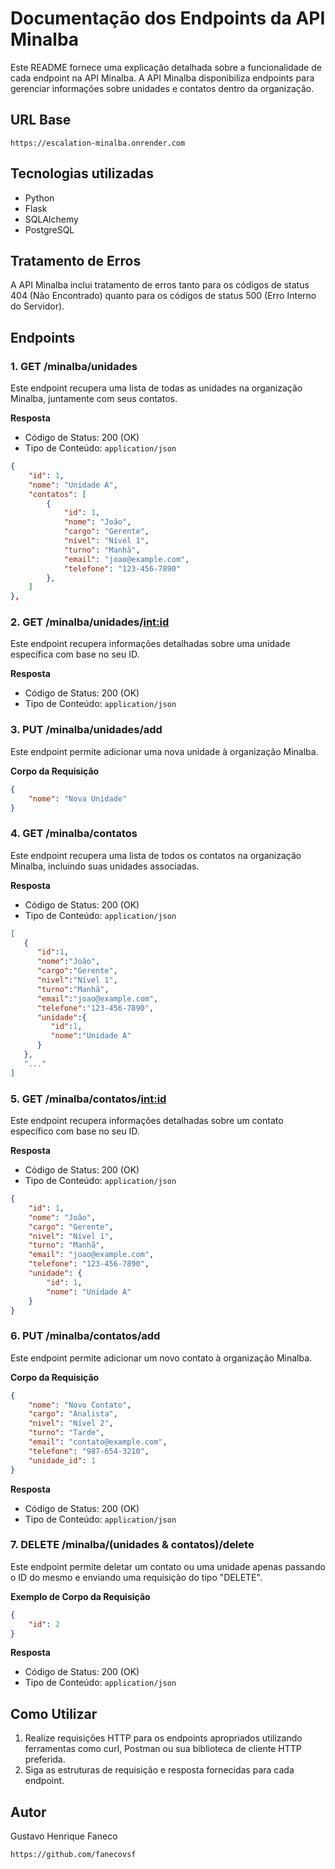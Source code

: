 # Documentação dos Endpoints da API Minalba

Este README fornece uma explicação detalhada sobre a funcionalidade de cada endpoint na API Minalba. A API Minalba disponibiliza endpoints para gerenciar informações sobre unidades e contatos dentro da organização.

## URL Base

`https://escalation-minalba.onrender.com`

## Tecnologias utilizadas
- Python
- Flask
- SQLAlchemy
- PostgreSQL

## Tratamento de Erros

A API Minalba inclui tratamento de erros tanto para os códigos de status 404 (Não Encontrado) quanto para os códigos de status 500 (Erro Interno do Servidor).

## Endpoints

### 1. GET /minalba/unidades

Este endpoint recupera uma lista de todas as unidades na organização Minalba, juntamente com seus contatos.

**Resposta**
- Código de Status: 200 (OK)
- Tipo de Conteúdo: `application/json`

```json
{
    "id": 1,
    "nome": "Unidade A",
    "contatos": [
        {
            "id": 1,
            "nome": "João",
            "cargo": "Gerente",
            "nivel": "Nível 1",
            "turno": "Manhã",
            "email": "joao@example.com",
            "telefone": "123-456-7890"
        },
    ]
},
```

### 2. GET /minalba/unidades/<int:id>

Este endpoint recupera informações detalhadas sobre uma unidade específica com base no seu ID.

**Resposta**
- Código de Status: 200 (OK)
- Tipo de Conteúdo: `application/json`


### 3. PUT /minalba/unidades/add

Este endpoint permite adicionar uma nova unidade à organização Minalba.

**Corpo da Requisição**
```json
{
    "nome": "Nova Unidade"
}
```


### 4. GET /minalba/contatos

Este endpoint recupera uma lista de todos os contatos na organização Minalba, incluindo suas unidades associadas.

**Resposta**
- Código de Status: 200 (OK)
- Tipo de Conteúdo: `application/json`
```json
[
   {
      "id":1,
      "nome":"João",
      "cargo":"Gerente",
      "nivel":"Nível 1",
      "turno":"Manhã",
      "email":"joao@example.com",
      "telefone":"123-456-7890",
      "unidade":{
         "id":1,
         "nome":"Unidade A"
      }
   },
   "..."
]
```


### 5. GET /minalba/contatos/<int:id>

Este endpoint recupera informações detalhadas sobre um contato específico com base no seu ID.

**Resposta**
- Código de Status: 200 (OK)
- Tipo de Conteúdo: `application/json`

```json
{
    "id": 1,
    "nome": "João",
    "cargo": "Gerente",
    "nivel": "Nível 1",
    "turno": "Manhã",
    "email": "joao@example.com",
    "telefone": "123-456-7890",
    "unidade": {
        "id": 1,
        "nome": "Unidade A"
    }
}
```

### 6. PUT /minalba/contatos/add

Este endpoint permite adicionar um novo contato à organização Minalba.

**Corpo da Requisição**
```json
{
    "nome": "Novo Contato",
    "cargo": "Analista",
    "nivel": "Nível 2",
    "turno": "Tarde",
    "email": "contato@example.com",
    "telefone": "987-654-3210",
    "unidade_id": 1
}
```
**Resposta**
- Código de Status: 200 (OK)
- Tipo de Conteúdo: `application/json`
 

### 7. DELETE /minalba/(unidades & contatos)/delete

Este endpoint permite deletar um contato ou uma unidade apenas passando o ID do mesmo e enviando uma requisição do tipo "DELETE".

**Exemplo de Corpo da Requisição**
```json
{
    "id": 2
}
```

**Resposta**
- Código de Status: 200 (OK)
- Tipo de Conteúdo: `application/json`


## Como Utilizar

1. Realize requisições HTTP para os endpoints apropriados utilizando ferramentas como curl, Postman ou sua biblioteca de cliente HTTP preferida.
2. Siga as estruturas de requisição e resposta fornecidas para cada endpoint.


## Autor
Gustavo Henrique Faneco

`https://github.com/fanecovsf`
